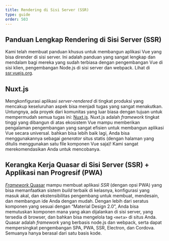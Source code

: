 ```yaml
---
title: Rendering di Sisi Server (SSR)
type: guide
order: 503
---
```


## Panduan Lengkap Rendering di Sisi Server (SSR)

Kami telah membuat panduan khusus untuk membangun aplikasi Vue yang bisa dirender di sisi server. Ini adalah panduan yang sangat lengkap dan mendalam bagi mereka yang sudah terbiasa dengan pengembangan Vue di sisi klien, pengembangan Node.js di sisi server dan webpack. Lihat di [ssr.vuejs.org](https://ssr.vuejs.org/).

## Nuxt.js

Mengkonfigurasi aplikasi *server-rendered* di tingkat produksi yang mencakup keseluruhan aspek bisa menjadi tugas yang sangat menakutkan. Untungnya, ada proyek dari komunitas yang luar biasa dengan tujuan untuk mempermudah semua tugas ini: [Nuxt.js](https://nuxtjs.org/). Nuxt.js adalah *framework* tingkat tinggi yang dibangun di atas ekosistem Vue mampu memberikan pengalaman pengembangan yang sangat efisien untuk membangun aplikasi Vue secara universal. bahkan bisa lebih baik lagi, Anda bisa menggunakannya sebagai *generator* situs statis (dengan halaman yang ditulis menggunakan satu file komponen Vue saja)! Kami sangat merekomendasikan Anda untuk mencobanya.

## Kerangka Kerja Quasar di Sisi Server (SSR) + Applikasi nan Progresif (PWA)

[*Framework* Quasar](https://quasar-framework.org/) mampu membuat aplikasi *SSR* (dengan opsi PWA) yang bisa memanfaatkan sistem *build* terbaik di kelasnya, konfigurasi yang masuk akal, dan ekstensibilitas pengembang untuk membuat, mendesain, dan membangun ide Anda dengan mudah. Dengan lebih dari seratus komponen yang sesuai dengan “Material Design 2.0”, Anda bisa memutuskan komponen mana yang akan dijalankan di sisi server, yang tersedia di browser, dan bahkan bisa mengelola tag `<meta>` di situs Anda. Quasar adalah *framework* yang berbasis node.js dan webpack, serta dapat mempersingkat pengembangan SPA, PWA, SSR, Electron, dan Cordova. Semuanya hanya berasal dari satu basis kode.
